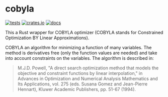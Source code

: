 # cobyla

[![tests](https://github.com/relf/cobyla/workflows/tests/badge.svg)](https://github.com/relf/cobila/actions?query=workflow%3Atests)
[![crates.io](https://img.shields.io/crates/v/cobyla)](https://crates.io/crates/cobyla)
[![docs](https://docs.rs/cobyla/badge.svg)](https://docs.rs/cobyla)

This a Rust wrapper for COBYLA optimizer (COBYLA stands for Constrained Optimization BY Linear Approximations).

COBYLA an algorithm for minimizing a function of many variables. The method is derivatives free (only the function values are needed) 
and take into account constraints on the variables. The algorithm is described in:

  > M.J.D. Powell, "A direct search optimization method that models the objective and constraint functions by linear interpolation," in 
  > Advances in Optimization and Numerical Analysis Mathematics and Its Applications, vol. 275 (eds. Susana Gomez and Jean-Pierre Hennart), 
  > Kluwer Academic Publishers, pp. 51-67 (1994).
